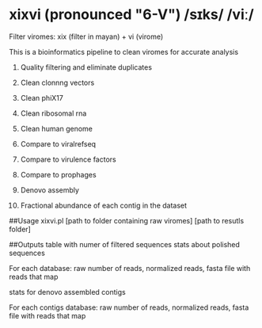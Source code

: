 # xixvi (pronounced "6-V")  /sɪks/  /viː/

Filter viromes: xix (filter in mayan) + vi (virome) 

This is a bioinformatics pipeline to clean viromes for accurate analysis

1. Quality filtering and eliminate duplicates
2. Clean clonnng vectors
3. Clean phiX17
3. Clean ribosomal rna
4. Clean human genome

5. Compare to viralrefseq
6. Compare to virulence factors
7. Compare to prophages

7. Denovo assembly 
8. Fractional abundance of each contig in the dataset

##Usage xixvi.pl [path to folder containing raw viromes] [path to resutls folder] 

##Outputs
table with numer of filtered sequences
stats about polished sequences

For each database: raw number of reads, normalized reads, fasta file with reads that map

stats for denovo assembled contigs

For each contigs database: raw number of reads, normalized reads, fasta file with reads that map
